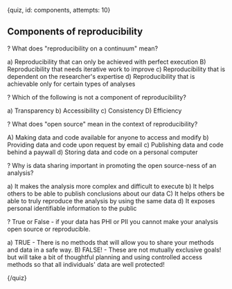 
{quiz, id: components, attempts: 10}

## Components of reproducibility

? What does "reproducibility on a continuum" mean?

a) Reproducibility that can only be achieved with perfect execution
B) Reproducibility that needs iterative work to improve
c) Reproducibility that is dependent on the researcher's expertise
d) Reproducibility that is achievable only for certain types of analyses

? Which of the following is not a component of reproducibility?

a) Transparency
b) Accessibility
c) Consistency
D) Efficiency

? What does "open source" mean in the context of reproducibility?

A)  Making data and code available for anyone to access and modify
b) Providing data and code upon request by email
c) Publishing data and code behind a paywall
d) Storing data and code on a personal computer

? Why is data sharing important in promoting the open source-ness of an analysis?

a) It makes the analysis more complex and difficult to execute
b) It helps others to be able to publish conclusions about our data
C) It helps others be able to truly reproduce the analysis by using the same data
d) It exposes personal identifiable information to the public


? True or False - if your data has PHI or PII you cannot make your analysis open source or reproducible.

a) TRUE - There is no methods that will allow you to share your methods and data in a safe way.
B) FALSE! - These are not mutually exclusive goals! but will take a bit of thoughtful planning and using controlled access methods so that all individuals' data are well protected!

{/quiz}
